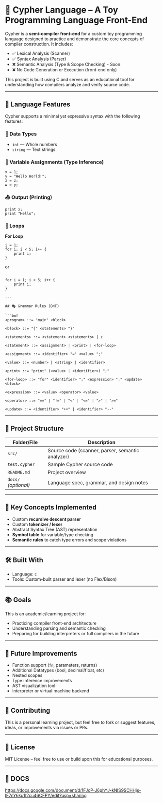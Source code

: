 # 🔣 Cypher Language – A Toy Programming Language Front-End

Cypher is a **semi-compiler front-end** for a custom toy programming language designed to practice and demonstrate the core concepts of compiler construction. It includes:

- ✅ Lexical Analysis (Scanner)
- ✅ Syntax Analysis (Parser)
- ❌ Semantic Analysis (Type & Scope Checking) - Soon
- ❌ No Code Generation or Execution (front-end only)

This project is built using C and serves as an educational tool for understanding how compilers analyze and verify source code.

---

## 🚀 Language Features

Cypher supports a minimal yet expressive syntax with the following features:

### 🧾 Data Types
- `int` — Whole numbers
- `string` — Text strings

### 📌 Variable Assignments (Type Inference)
```cypher
x = 1;
y = "Hello World!";
z = z;
w = y;
```

### 📤 Output (Printing)
```cypher
print x;
print "Hello";
```

### 🔁 Loops

**For Loop**
```cypher
i = 1;
for i; i < 5; i++ {
    print i;
}
```
or
```cypher

for i = 1; i < 5; i++ {
    print i;
}

---

## 🎭 Grammar Rules (BNF)

```bnf
<program> ::= "main" <block>

<block> ::= "{" <statements> "}"

<statements> ::= <statement> <statements> | ε

<statement> ::= <assignment> | <print> | <for-loop>

<assignment> ::= <identifier> "=" <value> ";"

<value> ::= <number> | <string> | <identifier>

<print> ::= "print" (<value> | <identifier>) ";"

<for-loop> ::= "for" <identifier> ";" <expression> ";" <update> <block>

<expression> ::= <value> <operator> <value>

<operator> ::= "==" | "!=" | "<" | "<=" | ">" | ">="

<update> ::= <identifier> "++" | <identifier> "--"
```

---

## 🔧 Project Structure

| Folder/File         | Description |
|---------------------|-------------|
| `src/`              | Source code (scanner, parser, semantic analyzer) |
| `test.cypher`       | Sample Cypher source code |
| `README.md`         | Project overview |
| `docs/` *(optional)*| Language spec, grammar, and design notes |

---

## 🧠 Key Concepts Implemented

- Custom **recursive descent parser**
- Custom **tokenizer / lexer**
- Abstract Syntax Tree (AST) representation
- **Symbol table** for variable/type checking
- **Semantic rules** to catch type errors and scope violations

---

## 🛠️ Built With

- Language: `C`
- Tools: Custom-built parser and lexer (no Flex/Bison)

---

## 📚 Goals

This is an academic/learning project for:
- Practicing compiler front-end architecture
- Understanding parsing and semantic checking
- Preparing for building interpreters or full compilers in the future

---

## 🚧 Future Improvements

- Function support (`fn`, parameters, returns)
- Additional Datatypes (bool, decimal/float, etc)
- Nested scopes
- Type inference improvements
- AST visualization tool
- Interpreter or virtual machine backend

---

## 🤝 Contributing

This is a personal learning project, but feel free to fork or suggest features, ideas, or improvements via issues or PRs.

---

## 📜 License

MIT License – feel free to use or build upon this for educational purposes.

---

## 📜 DOCS

https://docs.google.com/document/d/1FJcP-J6phYJ-kNIS9SCHHjs-IF7nY6ku1l2cu46CFPY/edit?usp=sharing


